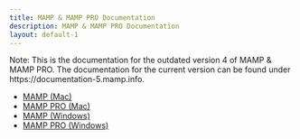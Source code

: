 ```yaml
---
title: MAMP & MAMP PRO Documentation
description: MAMP & MAMP PRO Documentation
layout: default-1
---
```


<div class="alert" role="alert">
Note: This is the documentation for the outdated version 4 of MAMP & MAMP PRO. The documentation for the current version can be found under https://documentation-5.mamp.info.
</div>

- [MAMP (Mac)](/en/MAMP-Mac/)
- [MAMP PRO (Mac)](/en/MAMP-PRO-Mac/)
- [MAMP (Windows)](/en/MAMP-Windows/)
- [MAMP PRO (Windows)](/en/MAMP-PRO-Windows/)
